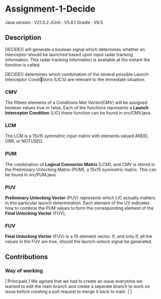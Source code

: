 # Assignment-1-Decide

Java version : V21.0.2
JUnit : V5.8.1
Gradle : V8.5

## Description

DECIDE() will generate a boolean signal which determines whether an interceptor should be
launched based upon input radar tracking information. This radar tracking information is available
at the instant the function is called.

DECIDE() determines which combination of the several possible Launch Interceptor Condi￾tions (LIC’s) are relevant to the immediate situation.

### CMV

The fifteen elements of a Conditions Met Vector(CMV) will be assigned boolean values true or false,
Each of the functions represents a **Launch Interceptor Condition** (LIC)
these function can be found in src/CMV.java.

### LCM

The LCM is a 15x15 symmetric input matrix with elements valued ANDD, ORR, or NOTUSED.

### PUM

The combination of **Logical Connector Matrix** (LCM), and CMV is stored in the Preliminary Unlocking
Matrix (PUM), a 15x15 symmetric matrix. This can be found in src/PUM.java

### PUV

**Preliminary Unlocking Vector** (PUV) represents which LIC actually matters
in this particular launch determination. Each element of the UV indicates how to combine the PUM
values to form the corresponding element of the **Final Unlocking Vector** (FUV),

### FUV

**Final Unlocking Vector** (FUV) is a 15-element
vector. If, and only if, all the values in the FUV are true, should the launch-unlock signal be
generated.

## Contributions

### Way of working

| Principals | We agreed that we had to create an issue everytime we wanted to edit the main branch and create a seperate branch to work on issue before creating a pull request to merge it back to main. |
|
